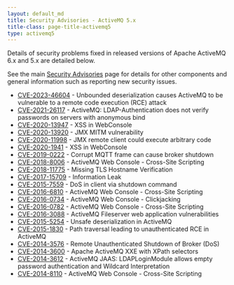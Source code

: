 ```yaml
---
layout: default_md
title: Security Advisories - ActiveMQ 5.x
title-class: page-title-activemq5
type: activemq5
---
```


Details of security problems fixed in released versions of Apache ActiveMQ 6.x and 5.x are detailed below.

See the main [Security Advisories](../../security-advisories) page for details for other components and general information such as reporting new security issues.

*   [CVE-2023-46604](../../security-advisories.data/CVE-2023-46604-announcement.txt) - Unbounded deserialization causes ActiveMQ to be vulnerable to a remote code execution (RCE) attack
*   [CVE-2021-26117](../../security-advisories.data/CVE-2021-26117-announcement.txt) - ActiveMQ: LDAP-Authentication does not verify passwords on servers with anonymous bind
*   [CVE-2020-13947](../../security-advisories.data/CVE-2020-13947-announcement.txt) - XSS in WebConsole
*   [CVE-2020-13920](../../security-advisories.data/CVE-2020-13920-announcement.txt) - JMX MITM vulnerability
*   [CVE-2020-11998](../../security-advisories.data/CVE-2020-11998-announcement.txt) - JMX remote client could execute arbitrary code
*   [CVE-2020-1941](../../security-advisories.data/CVE-2020-1941-announcement.txt) - XSS in WebConsole
*   [CVE-2019-0222](../../security-advisories.data/CVE-2019-0222-announcement.txt) - Corrupt MQTT frame can cause broker shutdown
*   [CVE-2018-8006](../../security-advisories.data/CVE-2018-8006-announcement.txt) - ActiveMQ Web Console - Cross-Site Scripting
*   [CVE-2018-11775](../../security-advisories.data/CVE-2018-11775-announcement.txt) - Missing TLS Hostname Verification
*   [CVE-2017-15709](../../security-advisories.data/CVE-2017-15709-announcement.txt) - Information Leak
*   [CVE-2015-7559](../../security-advisories.data/CVE-2015-7559-announcement.txt) - DoS in client via shutdown command
*   [CVE-2016-6810](../../security-advisories.data/CVE-2016-6810-announcement.txt) - ActiveMQ Web Console - Cross-Site Scripting
*   [CVE-2016-0734](../../security-advisories.data/CVE-2016-0734-announcement.txt) - ActiveMQ Web Console - Clickjacking
*   [CVE-2016-0782](../../security-advisories.data/CVE-2016-0782-announcement.txt) - ActiveMQ Web Console - Cross-Site Scripting
*   [CVE-2016-3088](../../security-advisories.data/CVE-2016-3088-announcement.txt) - ActiveMQ Fileserver web application vulnerabilities
*   [CVE-2015-5254](../../security-advisories.data/CVE-2015-5254-announcement.txt) - Unsafe deserialization in ActiveMQ
*   [CVE-2015-1830](../../security-advisories.data/CVE-2015-1830-announcement.txt) - Path traversal leading to unauthenticated RCE in ActiveMQ 
*   [CVE-2014-3576](../../security-advisories.data/CVE-2014-3576-announcement.txt) - Remote Unauthenticated Shutdown of Broker (DoS)
*   [CVE-2014-3600](../../security-advisories.data/CVE-2014-3600-announcement.txt) - Apache ActiveMQ XXE with XPath selectors
*   [CVE-2014-3612](../../security-advisories.data/CVE-2014-3612-announcement.txt) - ActiveMQ JAAS: LDAPLoginModule allows empty password authentication and Wildcard Interpretation
*   [CVE-2014-8110](../../security-advisories.data/CVE-2014-8110-announcement.txt) - ActiveMQ Web Console - Cross-Site Scripting

